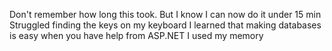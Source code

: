﻿Don't remember how long this took. But I know I can now do it under 15 min
Struggled finding the keys on my keyboard
I learned that making databases is easy when you have help from ASP.NET
I used my memory 